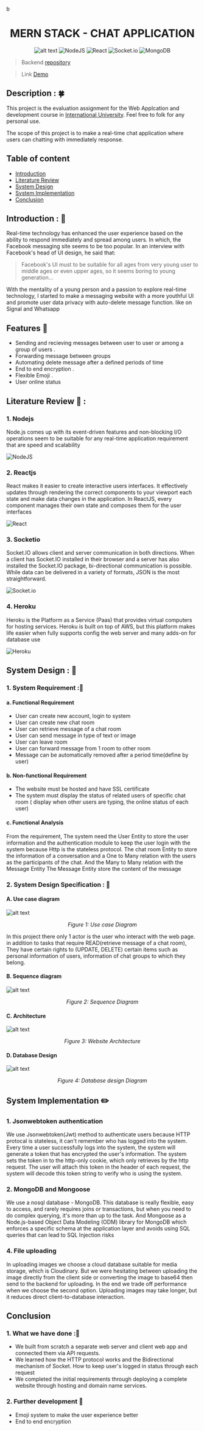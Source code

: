 b

<div align="center"> 
<h1>MERN STACK - CHAT APPLICATION</h1>
</div>
<div align="center">

![alt text](https://res.cloudinary.com/katyperrycbt/image/upload/v1654262470/cccvczhtelxm1wp6cnrl.png)
![NodeJS](https://img.shields.io/badge/node.js-6DA55F?style=for-the-badge&logo=node.js&logoColor=white)
![React](https://img.shields.io/badge/react-%2320232a.svg?style=for-the-badge&logo=react&logoColor=%2361DAFB)
![Socket.io](https://img.shields.io/badge/Socket.io-black?style=for-the-badge&logo=socket.io&badgeColor=010101)
![MongoDB](https://img.shields.io/badge/MongoDB-%234ea94b.svg?style=for-the-badge&logo=mongodb&logoColor=white)

</div>

> Backend [repository](https://github.com/KhangNguyenIU/WAD---Chat-app-Api)

>Link [Demo](https://wad-chat-app-frontend.vercel.app/)
## Description :	🍀

This project is the evaluation assignment for the Web Applcation and development course in [International University](https://hcmiu.edu.vn/). Feel free to folk for any personal use.

The scope of this project is to make a real-time chat application where users can chatting with immediately response.

## Table of content
- [Introduction](#introduction)
- [Literature Review](#literature-review)
- [System Design](#system-design)
- [System Implementation](#system-implementation)
- [Conclusion](#conclusion)

## Introduction :	🌟	
Real-time technology has enhanced the user experience based on the ability to respond immediately and spread among users. In which, the Facebook messaging site seems to be too popular. In an interview with Facebook's head of UI design, he said that:

> Facebook's UI must to be suitable for all ages from very young user to middle ages or even upper ages, so it seems boring to young generation... 


With the mentality of a young person and a passion to explore real-time technology, I started to make a messaging website with a more youthful UI and promote user data privacy with auto-delete message function. like on Signal and Whatsapp



## Features 🎡
- Sending and recieving messages between user to user or among a group of users .
- Forwarding message between groups
- Automating delete message after a defined periods of time
- End to end encryption .
- Flexible Emoji .
- User online status

## Literature Review 📘 :
### 1. Nodejs 
Node.js comes up with its event-driven features and non-blocking I/O operations seem to be suitable for  any real-time application requirement that  are speed and scalability

![NodeJS](https://img.shields.io/badge/node.js-6DA55F?style=for-the-badge&logo=node.js&logoColor=white)

### 2. Reactjs
React makes it easier to create interactive users
interfaces. It effectively updates through rendering the correct components to your viewport
each state and make data changes in the application.
In ReactJS, every component manages their own state and composes them for the user
interfaces

![React](https://img.shields.io/badge/react-%2320232a.svg?style=for-the-badge&logo=react&logoColor=%2361DAFB)
### 3. Socketio
Socket.IO allows client and server communication in both directions. When a client has Socket.IO installed in their browser and a server has also installed the Socket.IO package, bi-directional communication is possible. While data can be delivered in a variety of formats, JSON is the most straightforward.

![Socket.io](https://img.shields.io/badge/Socket.io-black?style=for-the-badge&logo=socket.io&badgeColor=010101)
### 4. Heroku

Heroku is the Platform as a Service (Paas) that provides virtual computers for hosting services. Heroku is built on top of AWS, but this platform makes life easier when fully supports config the web server and many adds-on for database use

![Heroku](https://img.shields.io/badge/heroku-%23430098.svg?style=for-the-badge&logo=heroku&logoColor=white)

## System Design : 🎨

### 1. System Requirement :📃

#### a. Functional Requirement

- User can create new account, login to system
- User can create new chat room 
- User can retrieve message of a chat room
- User can send message in type of text or image
- User can leave room
- User can forward message from 1 room to other room
- Message can be automatically removed after a period time(define by user)


#### b. Non-functional Requirement
- The website must be hosted and have SSL certificate
- The system must display the status of related users of specific chat room ( display when other users are typing, the online status of each user)
#### c. Functional Analysis
From the requirement, The system need the User Entity to store the user information  and the authentication module to keep the user login with the system because Http is the stateless protocol.
The chat room Entity to store the information of a conversation and a One to Many relation with the users as the participants of the chat. And the Many to Many relation with the Message Entity
The Message Entity store the content of the message 

### 2. System Design Specification  :	📑


#### A. Use case diagram

![alt text](https://res.cloudinary.com/katyperrycbt/image/upload/v1654413172/eq274pvdy7musul65og1.png)

<div align="center"> 
<p style="font-style: italic;">Figure 1: Use case Diagram</p>
</div>
In this project there only 1 actor is the user who interact with the web page. in addition to tasks that require READ(retrieve message of a chat room), They have certain rights to  (UPDATE, DELETE) certain items such as personal information of users, information of chat groups to which they belong.
</br>

#### B. Sequence diagram
![alt text](https://res.cloudinary.com/katyperrycbt/image/upload/v1654413224/bizqdmqk1fax3m61ovse.png)
<div align="center"> 
<p style="font-style: italic;">Figure 2: Sequence Diagram</p>
</div>

#### C. Architecture
![alt text](https://res.cloudinary.com/katyperrycbt/image/upload/v1653570191/n0aat5n9niwjvyijniu4.png)

<div align="center"> 
<p style="font-style: italic;">Figure 3: Website Architecture</p>
</div>

#### D. Database Design
![alt text](https://res.cloudinary.com/katyperrycbt/image/upload/v1654260807/oa9xs8gagcih6e7dasjx.png)
<div align="center"> 
<p style="font-style: italic;">Figure 4: Database design Diagram</p>
</div>

## System Implementation ✏️

### 1. Jsonwebtoken authentication
We use Jsonwebtoken(Jwt) method to authenticate users because HTTP protocal is stateless, it can't remember who has logged into the system. Every time a user successfully logs into the system, the system will generate a token that has encrypted the user's information. The system sets the token in to the http-only cookie, which only retrieves by the http request. The user will attach this token in the header of each request, the system will decode this token string to verify who is using the system.

### 2. MongoDB and Mongoose
We use a nosql database - MongoDB. This database is really flexible, easy to access, and rarely requires joins or transactions, but when you need to do complex querying, it's more than up to the task. And Mongoose as a Node.js-based Object Data Modeling (ODM) library for MongoDB which enforces a specific schema at the application layer and avoids using SQL queries that can lead to SQL Injection risks

### 4. File uploading
In uploading images we choose a cloud database suitable for media storage, which is Cloudinary. But we were hesitating between uploading the image directly from the client side or converting the image to base64 then send to the backend for uploading. In the end we trade off performance when we choose the second option. Uploading images may take longer, but it reduces direct client-to-database interaction.



## Conclusion
### 1. What we have done :🎉
-	We built from scratch a separate web server and client web app and connected them via API requests.
-	We learned how the HTTP protocol works and the Bidirectional mechanism of Socket. How to keep user's logged in status through each request
-	We completed the initial requirements through deploying a complete website through hosting and domain name services.


### 2. Further development 🚀
- Emoji system to make the user experience better
- End to end encryption




